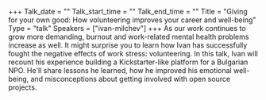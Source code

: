 +++
Talk_date = ""
Talk_start_time = ""
Talk_end_time = ""
Title = "Giving for your own good: How volunteering improves your career and well-being"
Type = "talk"
Speakers = ["ivan-milchev"]
+++
As our work continues to grow more demanding, burnout and work-related mental health problems increase as well. It might surprise you to learn how Ivan has successfully fought the negative effects of work stress: volunteering. In this talk, Ivan will recount his experience building a Kickstarter-like platform for a Bulgarian NPO. He'll share lessons he learned, how he improved his emotional well-being, and misconceptions about getting involved with open source projects.